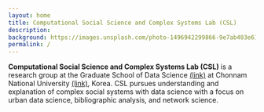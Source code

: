 ```yaml
---
layout: home
title: Computational Social Science and Complex Systems Lab (CSL)
description: 
background: https://images.unsplash.com/photo-1496942299866-9e7ab403e614?q=80&auto=format&fit=crop&ixlib=rb-4.0.3&ixid=M3wxMjA3fDB8MHxwaG90by1wYWdlfHx8fGVufDB8fHx8fA%3D%3D&w=1000
permalink: /
---
```


**Computational Social Science and Complex Systems Lab (CSL)** is a research group at the Graduate School of Data Science [(link)](https://ds.jnu.ac.kr/ds/index.do) at Chonnam National University [(link)](https://global.jnu.ac.kr/jnumain_en.aspx), Korea. CSL pursues understanding and explanation of complex social systems with data science with a focus on urban data science, bibliographic analysis, and network science.
